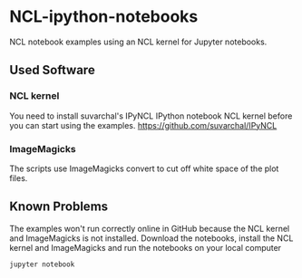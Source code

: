 # NCL-ipython-notebooks

NCL notebook examples using an NCL kernel for Jupyter notebooks. 

## Used Software

### NCL kernel

You need to install suvarchal's IPyNCL IPython notebook NCL kernel before you can start using the examples.
https://github.com/suvarchal/IPyNCL

### ImageMagicks

The scripts use ImageMagicks convert to cut off white space of the plot files.

## Known Problems

The examples won't run correctly online in GitHub because the NCL kernel and ImageMagicks is not installed.
Download the notebooks, install the NCL kernel and ImageMagicks and run the notebooks on your local computer

	jupyter notebook
	